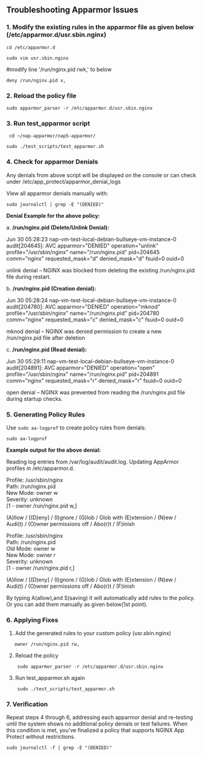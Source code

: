 ## Troubleshooting Apparmor Issues

### 1. Modify the existing rules in the apparmor file as given below (/etc/apparmor.d/usr.sbin.nginx)

```shell
cd /etc/apparmor.d

sudo vim usr.sbin.nginx
```

#modify line '/run/nginx.pid rwk,' to below
```shell
deny /run/nginx.pid x,
```

### 2. Reload the policy file 

```shell
sudo apparmor_parser -r /etc/apparmor.d/usr.sbin.nginx
```

### 3. Run test_apparmor script

```shell
 cd ~/nap-apparmor/nap5-apparmor/

sudo ./test_scripts/test_apparmor.sh
```

### 4. Check for apparmor Denials

Any denials from above script will be displayed on the console or can check under /etc/app_protect/apparmor_denial_logs 

View all apparmor denials manually with:

```shell
sudo journalctl | grep -E "(DENIED)"
```
**Denial Example for the above policy:**  

a. **/run/nginx.pid (Delete/Unlink Denial):** 

Jun 30 05:28:23 nap-vm-test-local-debian-bullseye-vm-instance-0 audit[204645]: AVC apparmor="DENIED" operation="unlink" profile="/usr/sbin/nginx" name="/run/nginx.pid" pid=204645 comm="nginx" requested_mask="d" denied_mask="d" fsuid=0 ouid=0

unlink denial – NGINX was blocked from deleting the existing /run/nginx.pid file during restart.

b. **/run/nginx.pid (Creation denial):**  

Jun 30 05:28:24 nap-vm-test-local-debian-bullseye-vm-instance-0 audit[204780]: AVC apparmor="DENIED" operation="mknod" profile="/usr/sbin/nginx" name="/run/nginx.pid" pid=204780 comm="nginx" requested_mask="c" denied_mask="c" fsuid=0 ouid=0

mknod denial – NGINX was denied permission to create a new /run/nginx.pid file after deletion

c. **/run/nginx.pid (Read denial):**

Jun 30 05:29:11 nap-vm-test-local-debian-bullseye-vm-instance-0 audit[204891]: AVC apparmor="DENIED" operation="open" profile="/usr/sbin/nginx" name="/run/nginx.pid" pid=204891 comm="nginx" requested_mask="r" denied_mask="r" fsuid=0 ouid=0

open denial – NGINX was prevented from reading the /run/nginx.pid file during startup checks.

### 5. Generating Policy Rules

Use `sudo aa-logprof` to create policy rules from denials:
```shell
sudo aa-logprof 
```
**Example output for the above denial:**  

Reading log entries from /var/log/audit/audit.log.
Updating AppArmor profiles in /etc/apparmor.d.

Profile: /usr/sbin/nginx  
Path:    /run/nginx.pid  
New Mode: owner w  
Severity: unknown  
 [1 - owner /run/nginx.pid w,]  
 
 (A)llow / [(D)eny] / (I)gnore / (G)lob / Glob with (E)xtension / (N)ew /  
 Audi(t) / (O)wner permissions off / Abo(r)t / (F)inish

Profile: /usr/sbin/nginx  
Path:    /run/nginx.pid  
Old Mode: owner w  
New Mode: owner r  
Severity: unknown  
 [1 - owner /run/nginx.pid r,]  
 
 (A)llow / [(D)eny] / (I)gnore / (G)lob / Glob with (E)xtension / (N)ew /  
 Audi(t) / (O)wner permissions off / Abo(r)t / (F)inish


By typing A(allow),and S(saving) it will automatically add rules to the policy. Or you can add them manually as given below(1st point).

### 6. Applying Fixes

1. Add the generated rules to your custom policy (usr.sbin.nginx)

```shell
   owner /run/nginx.pid rw,
```

2. Reload the policy 
```shell
    sudo apparmor_parser -r /etc/apparmor.d/usr.sbin.nginx
```

3. Run test_apparmor.sh again
```shell
    sudo ./test_scripts/test_apparmor.sh
```

### 7. Verification 
Repeat steps 4 through 6, addressing each apparmor denial and re-testing until the system shows no additional policy denials or test failures. When this condition is met, you've finalized a policy that supports NGINX App Protect without restrictions.

```shell
sudo journalctl -f | grep -E "(DENIED)"
```
